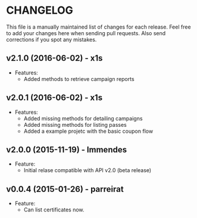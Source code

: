 # CHANGELOG

This file is a manually maintained list of changes for each release. Feel free to add your
changes here when sending pull requests. Also send corrections if you spot any mistakes.

## v2.1.0 (2016-06-02) - x1s
* Features:
  - Added methods to retrieve campaign reports

## v2.0.1 (2016-06-02) - x1s
* Features:
  - Added missing methods for detailing campaigns
  - Added missing methods for listing passes
  - Added a example projetc with the basic coupon flow

## v2.0.0 (2015-11-19) - lmmendes
* Feature:
  - Initial relase compatible with API v2.0 (beta release)


## v0.0.4 (2015-01-26) - parreirat
* Feature:
  - Can list certificates now.
